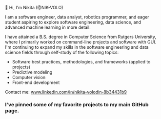 👋 Hi, I'm Nikita (@NIK-VOLO)

I am a software engineer, data analyst, robotics programmer, and eager student aspiring to explore software engineering, data science, and advanced machine learning in more detail.

I have attained a B.S. degree in Computer Science from Rutgers University, where I primarily worked on command-line projects and software with GUI. I'm continuing to expand my skills in the software engineering and data science fields through self-study of the following topics:
- Software best practices, methodologies, and frameworks (applied to projects)
- Predictive modeling 
- Computer vision 
- Front-end development

Contact me:
www.linkedin.com/in/nikita-volodin-8b34431b9

### I've pinned some of my favorite projects to my main GitHub page.

<!---
NIK-VOLO/NIK-VOLO is a ✨ special ✨ repository because its `README.md` (this file) appears on your GitHub profile.
You can click the Preview link to take a look at your changes.
--->
